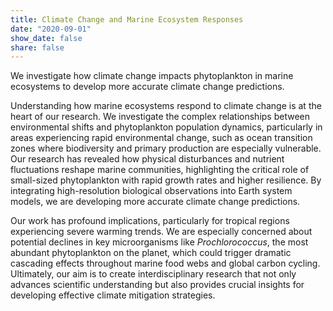 ```yaml
---
title: Climate Change and Marine Ecosystem Responses
date: "2020-09-01"
show_date: false
share: false
---
```

We investigate how climate change impacts phytoplankton in marine ecosystems to develop more accurate climate change predictions.

<!--more-->

Understanding how marine ecosystems respond to climate change is at the heart of our research. We investigate the complex relationships between environmental shifts and phytoplankton population dynamics, particularly in areas experiencing rapid environmental change, such as ocean transition zones where biodiversity and primary production are especially vulnerable. Our research has revealed how physical disturbances and nutrient fluctuations reshape marine communities, highlighting the critical role of small-sized phytoplankton with rapid growth rates and higher resilience. By integrating high-resolution biological observations into Earth system models, we are developing more accurate climate change predictions. 

Our work has profound implications, particularly for tropical regions experiencing severe warming trends. We are especially concerned about potential declines in key microorganisms like *Prochlorococcus*, the most abundant phytoplankton on the planet, which could trigger dramatic cascading effects throughout marine food webs and global carbon cycling. Ultimately, our aim is to create interdisciplinary research that not only advances scientific understanding but also provides crucial insights for developing effective climate mitigation strategies.